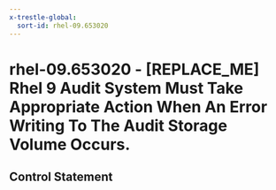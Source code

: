 ```yaml
---
x-trestle-global:
  sort-id: rhel-09.653020
---
```


# rhel-09.653020 - \[REPLACE_ME\] Rhel 9 Audit System Must Take Appropriate Action When An Error Writing To The Audit Storage Volume Occurs.

## Control Statement
